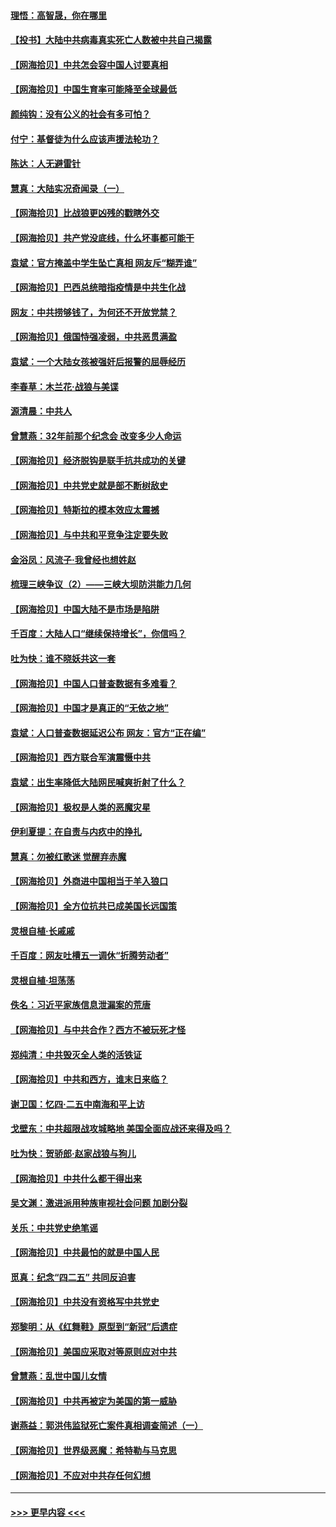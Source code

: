 #### [理悟：高智晟，你在哪里](../pages/nsc993/n12953115.md?t=05161802) 
#### [【投书】大陆中共病毒真实死亡人数被中共自己揭露](../pages/nsc993/n12953050.md?t=05161802) 
#### [【网海拾贝】中共怎会容中国人讨要真相](../pages/nsc993/n12952161.md?t=05161802) 
#### [【网海拾贝】中国生育率可能降至全球最低](../pages/nsc993/n12948793.md?t=05161802) 
#### [颜纯钩：没有公义的社会有多可怕？](../pages/nsc993/n12947626.md?t=05161802) 
#### [付宁：基督徒为什么应该声援法轮功？](../pages/nsc993/n12947233.md?t=05161802) 
#### [陈达：人无避雷针](../pages/nsc993/n12947098.md?t=05161802) 
#### [慧真：大陆实况奇闻录（一）](../pages/nsc993/n12945811.md?t=05161802) 
#### [【网海拾贝】比战狼更凶残的戳瞎外交](../pages/nsc993/n12945717.md?t=05161802) 
#### [【网海拾贝】共产党没底线，什么坏事都可能干](../pages/nsc993/n12942090.md?t=05161802) 
#### [袁斌：官方掩盖中学生坠亡真相 网友斥“糊弄谁”](../pages/nsc993/n12942029.md?t=05161802) 
#### [【网海拾贝】巴西总统暗指疫情是中共生化战](../pages/nsc993/n12938999.md?t=05161802) 
#### [网友：中共捞够钱了，为何还不开放党禁？](../pages/nsc993/n12938952.md?t=05161802) 
#### [【网海拾贝】俄国恃强凌弱，中共恶贯满盈](../pages/nsc993/n12936626.md?t=05161802) 
#### [袁斌：一个大陆女孩被强奸后报警的屈辱经历](../pages/nsc993/n12936547.md?t=05161802) 
#### [李春草：木兰花·战狼与美谍](../pages/nsc993/n12935995.md?t=05161802) 
#### [源清晨：中共人](../pages/nsc993/n12935589.md?t=05161802) 
#### [曾慧燕：32年前那个纪念会 改变多少人命运](../pages/nsc993/n12934233.md?t=05161802) 
#### [【网海拾贝】经济脱钩是联手抗共成功的关键](../pages/nsc993/n12934176.md?t=05161802) 
#### [【网海拾贝】中共党史就是部不断树敌史](../pages/nsc993/n12932844.md?t=05161802) 
#### [【网海拾贝】特斯拉的模本效应太震撼](../pages/nsc993/n12925626.md?t=05161802) 
#### [【网海拾贝】与中共和平竞争注定要失败](../pages/nsc993/n12923326.md?t=05161802) 
#### [金浴凤：风流子‧我曾经也想姓赵](../pages/nsc993/n12920911.md?t=05161802) 
#### [梳理三峡争议（2）——三峡大坝防洪能力几何](../pages/nsc993/n12920173.md?t=05161802) 
#### [【网海拾贝】中国大陆不是市场是陷阱](../pages/nsc993/n12920143.md?t=05161802) 
#### [千百度：大陆人口“继续保持增长”，你信吗？](../pages/nsc993/n12918946.md?t=05161802) 
#### [吐为快：谁不晓妖共这一套](../pages/nsc993/n12918941.md?t=05161802) 
#### [【网海拾贝】中国人口普查数据有多难看？](../pages/nsc993/n12917822.md?t=05161802) 
#### [【网海拾贝】中国才是真正的“无依之地”](../pages/nsc993/n12915845.md?t=05161802) 
#### [袁斌：人口普查数据延迟公布 网友：官方“正在编”](../pages/nsc993/n12915748.md?t=05161802) 
#### [【网海拾贝】西方联合军演震慑中共](../pages/nsc993/n12913466.md?t=05161802) 
#### [袁斌：出生率降低大陆网民喊爽折射了什么？](../pages/nsc993/n12913365.md?t=05161802) 
#### [【网海拾贝】极权是人类的恶魔灾星](../pages/nsc993/n12910697.md?t=05161802) 
#### [伊利夏提：在自责与内疚中的挣扎](../pages/nsc993/n12910493.md?t=05161802) 
#### [慧真：勿被红歌迷 觉醒弃赤魔](../pages/nsc993/n12910485.md?t=05161802) 
#### [【网海拾贝】外商进中国相当于羊入狼口](../pages/nsc993/n12908274.md?t=05161802) 
#### [【网海拾贝】全方位抗共已成美国长远国策](../pages/nsc993/n12906878.md?t=05161802) 
#### [灵根自植‧长戚戚](../pages/nsc993/n12905585.md?t=05161802) 
#### [千百度：网友吐槽五一调休“折腾劳动者”](../pages/nsc993/n12905934.md?t=05161802) 
#### [灵根自植‧坦荡荡](../pages/nsc993/n12905562.md?t=05161802) 
#### [佚名：习近平家族信息泄漏案的荒唐](../pages/nsc993/n12904705.md?t=05161802) 
#### [【网海拾贝】与中共合作？西方不被玩死才怪](../pages/nsc993/n12903873.md?t=05161802) 
#### [郑纯清：中共毁灭全人类的活铁证](../pages/nsc993/n12903785.md?t=05161802) 
#### [【网海拾贝】中共和西方，谁末日来临？](../pages/nsc993/n12903482.md?t=05161802) 
#### [谢卫国：忆四‧二五中南海和平上访](../pages/nsc993/n12902192.md?t=05161802) 
#### [戈壁东：中共超限战攻城略地 美国全面应战还来得及吗？](../pages/nsc993/n12902297.md?t=05161802) 
#### [吐为快：贺骄郎‧赵家战狼与狗儿](../pages/nsc993/n12902280.md?t=05161802) 
#### [【网海拾贝】中共什么都干得出来](../pages/nsc993/n12897500.md?t=05161802) 
#### [吴文渊：激进派用种族审视社会问题 加剧分裂](../pages/nsc993/n12893881.md?t=05161802) 
#### [关乐：中共党史绝笔谣](../pages/nsc993/n12897270.md?t=05161802) 
#### [【网海拾贝】中共最怕的就是中国人民](../pages/nsc993/n12894705.md?t=05161802) 
#### [觅真：纪念“四二五” 共同反迫害](../pages/nsc993/n12894553.md?t=05161802) 
#### [【网海拾贝】中共没有资格写中共党史](../pages/nsc993/n12892231.md?t=05161802) 
#### [郑黎明：从《红舞鞋》原型到“新冠”后遗症](../pages/nsc993/n12890469.md?t=05161802) 
#### [【网海拾贝】美国应采取对等原则应对中共](../pages/nsc993/n12889176.md?t=05161802) 
#### [曾慧燕：乱世中国儿女情](../pages/nsc993/n12887931.md?t=05161802) 
#### [【网海拾贝】中共再被定为美国的第一威胁](../pages/nsc993/n12887580.md?t=05161802) 
#### [谢燕益：郭洪伟监狱死亡案件真相调查简述（一）](../pages/nsc993/n12885648.md?t=05161802) 
#### [【网海拾贝】世界级恶魔：希特勒与马克思](../pages/nsc993/n12884062.md?t=05161802) 
#### [【网海拾贝】不应对中共存任何幻想](../pages/nsc993/n12881460.md?t=05161802) 

----
#### [ >>> 更早内容 <<< ](../indexes/nsc993-earlier.md)
